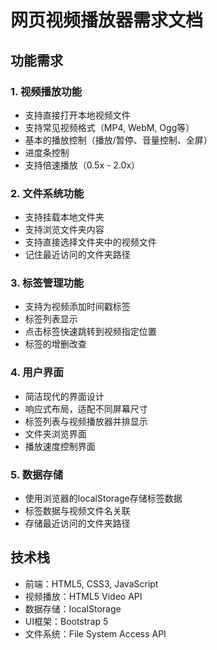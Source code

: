 # 网页视频播放器需求文档

## 功能需求

### 1. 视频播放功能
- 支持直接打开本地视频文件
- 支持常见视频格式（MP4, WebM, Ogg等）
- 基本的播放控制（播放/暂停、音量控制、全屏）
- 进度条控制
- 支持倍速播放（0.5x - 2.0x）

### 2. 文件系统功能
- 支持挂载本地文件夹
- 支持浏览文件夹内容
- 支持直接选择文件夹中的视频文件
- 记住最近访问的文件夹路径

### 3. 标签管理功能
- 支持为视频添加时间戳标签
- 标签列表显示
- 点击标签快速跳转到视频指定位置
- 标签的增删改查

### 4. 用户界面
- 简洁现代的界面设计
- 响应式布局，适配不同屏幕尺寸
- 标签列表与视频播放器并排显示
- 文件夹浏览界面
- 播放速度控制界面

### 5. 数据存储
- 使用浏览器的localStorage存储标签数据
- 标签数据与视频文件名关联
- 存储最近访问的文件夹路径

## 技术栈
- 前端：HTML5, CSS3, JavaScript
- 视频播放：HTML5 Video API
- 数据存储：localStorage
- UI框架：Bootstrap 5
- 文件系统：File System Access API 